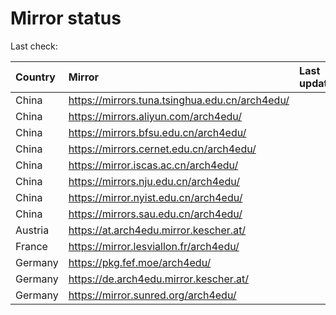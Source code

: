 <script src="./time.js"></script>
# Mirror status
Last check: <script type="text/javascript">localize(1722277595.799775);</script>

|Country|Mirror|Last update|
|:------|:-----|:----------|
|China|https://mirrors.tuna.tsinghua.edu.cn/arch4edu/|<script type="text/javascript">localize(1722234990);</script>|
|China|https://mirrors.aliyun.com/arch4edu/|<script type="text/javascript">localize(1722234990);</script>|
|China|https://mirrors.bfsu.edu.cn/arch4edu/|<script type="text/javascript">localize(1722234990);</script>|
|China|https://mirrors.cernet.edu.cn/arch4edu/|<script type="text/javascript">localize(1722234990);</script>|
|China|https://mirror.iscas.ac.cn/arch4edu/|<script type="text/javascript">localize(1722234990);</script>|
|China|https://mirrors.nju.edu.cn/arch4edu/|<script type="text/javascript">localize(1722148475);</script>|
|China|https://mirror.nyist.edu.cn/arch4edu/|<script type="text/javascript">localize(1722234990);</script>|
|China|https://mirrors.sau.edu.cn/arch4edu/|<script type="text/javascript">localize(1722234990);</script>|
|Austria|https://at.arch4edu.mirror.kescher.at/|<script type="text/javascript">localize(1722234990);</script>|
|France|https://mirror.lesviallon.fr/arch4edu/|<script type="text/javascript">localize(1722234990);</script>|
|Germany|https://pkg.fef.moe/arch4edu/|<script type="text/javascript">localize(1722234990);</script>|
|Germany|https://de.arch4edu.mirror.kescher.at/|<script type="text/javascript">localize(1722234990);</script>|
|Germany|https://mirror.sunred.org/arch4edu/|<script type="text/javascript">localize(1722234990);</script>|

<script src="./tablefilter/tablefilter.js"></script>
<script src="./table.js"></script>